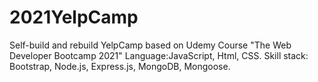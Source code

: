 # 2021YelpCamp
Self-build and rebuild YelpCamp based on Udemy Course "The Web Developer Bootcamp 2021"
Language:JavaScript, Html, CSS.
Skill stack: Bootstrap, Node.js, Express.js, MongoDB, Mongoose.
